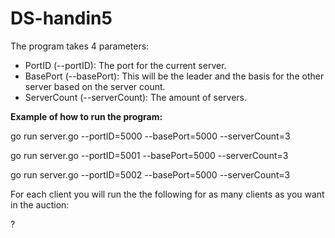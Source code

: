 # DS-handin5

The program takes 4 parameters:

- PortID (--portID): The port for the current server.
- BasePort (--basePort): This will be the leader and the basis for the other server based on the server count.
- ServerCount (--serverCount): The amount of servers.

**Example of how to run the program:**

go run server.go --portID=5000 --basePort=5000 --serverCount=3

go run server.go --portID=5001 --basePort=5000 --serverCount=3

go run server.go --portID=5002 --basePort=5000 --serverCount=3

For each client you will run the the following for as many clients as you want in the auction:

?
